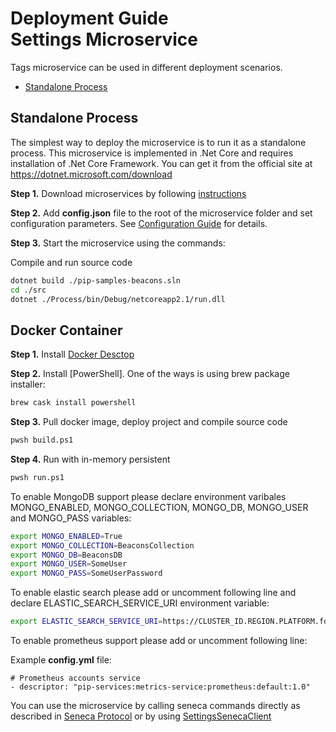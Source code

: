 # Deployment Guide <br/> Settings Microservice

Tags microservice can be used in different deployment scenarios.

* [Standalone Process](#process)

## <a name="process"></a> Standalone Process

The simplest way to deploy the microservice is to run it as a standalone process. 
This microservice is implemented in .Net Core and requires installation of .Net Core Framework. 
You can get it from the official site at https://dotnet.microsoft.com/download

**Step 1.** Download microservices by following [instructions](Download.md)

**Step 2.** Add **config.json** file to the root of the microservice folder and set configuration parameters. 
See [Configuration Guide](Configuration.md) for details.

**Step 3.** Start the microservice using the commands:

Compile and run source code 
```bash
dotnet build ./pip-samples-beacons.sln
cd ./src
dotnet ./Process/bin/Debug/netcoreapp2.1/run.dll
```

## <a name="docker"></a> Docker Container

**Step 1.** Install [Docker Desctop](https://www.docker.com/)

**Step 2.** Install [PowerShell]. One of the ways is using brew package installer:

```bash
brew cask install powershell
```

**Step 3.**  Pull docker image, deploy project and compile source code
```bash
pwsh build.ps1
```

**Step 4.**  Run with in-memory persistent
```bash
pwsh run.ps1
```

To enable MongoDB support please declare environment varibales MONGO_ENABLED, MONGO_COLLECTION, MONGO_DB, MONGO_USER and MONGO_PASS variables:

 ```bash
export MONGO_ENABLED=True
export MONGO_COLLECTION=BeaconsCollection
export MONGO_DB=BeaconsDB
export MONGO_USER=SomeUser
export MONGO_PASS=SomeUserPassword
```

To enable elastic search please add or uncomment following line and declare ELASTIC_SEARCH_SERVICE_URI environment variable:

```bash
export ELASTIC_SEARCH_SERVICE_URI=https://CLUSTER_ID.REGION.PLATFORM.found.io:9243
```

To enable prometheus support please add or uncomment following line:

 Example **config.yml** file:
```
# Prometheus accounts service
- descriptor: "pip-services:metrics-service:prometheus:default:1.0"
```

You can use the microservice by calling seneca commands directly as described in [Seneca Protocol](SenecaProtocolV1.md)
or by using [SettingsSenecaClient](https://github.com/pip-services-infrastructure/pip-clients-settings-node/NodeClientApiV1.md/#client_seneca)
